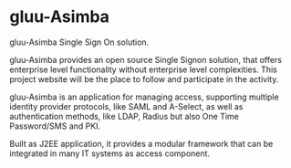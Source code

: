 # gluu-Asimba 

gluu-Asimba Single Sign On solution.

gluu-Asimba provides an open source Single Signon solution, that offers enterprise level functionality without enterprise level complexities. This project website will be the place to follow and participate in the activity.

gluu-Asimba is an application for managing access, supporting multiple identity provider protocols, like SAML and A-Select, as well as authentication methods, like LDAP, Radius but also One Time Password/SMS and PKI.

Built as J2EE application, it provides a modular framework that can be integrated in many IT systems as access component.